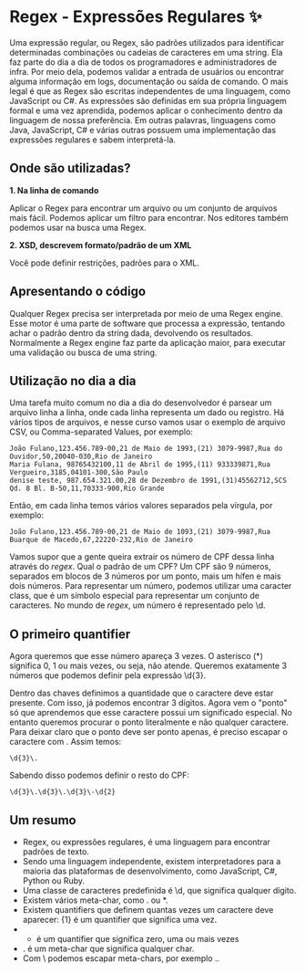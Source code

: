 # Regex - Expressões Regulares :sparkles:
Uma expressão regular, ou Regex, são padrões utilizados para identificar determinadas combinações ou cadeias de caracteres em uma string. Ela faz parte do dia a dia de todos os programadores e administradores de infra. Por meio dela, podemos validar a entrada de usuários ou encontrar alguma informação em logs, documentação ou saída de comando. O mais legal é que as Regex são escritas independentes de uma linguagem, como JavaScript ou C#. As expressões são definidas em sua própria linguagem formal e uma vez aprendida, podemos aplicar o conhecimento dentro da linguagem de nossa preferência. Em outras palavras, linguagens como Java, JavaScript, C# e várias outras possuem uma implementação das expressões regulares e sabem interpretá-la.

## Onde são utilizadas?

**1. Na linha de comando**

Aplicar o Regex para encontrar um arquivo ou um conjunto de arquivos mais fácil. Podemos aplicar um filtro para encontrar. Nos editores também podemos usar na busca uma Regex.

**2. XSD, descrevem formato/padrão de um XML**

Você pode definir restrições, padrões para o XML.

## Apresentando o código
Qualquer Regex precisa ser interpretada por meio de uma Regex engine. Esse motor é uma parte de software que processa a expressão, tentando achar o padrão dentro da string dada, devolvendo os resultados. Normalmente a Regex engine faz parte da aplicação maior, para executar uma validação ou busca de uma string.

## Utilização no dia a dia
Uma tarefa muito comum no dia a dia do desenvolvedor é parsear um arquivo linha a linha, onde cada linha representa um dado ou registro. Há vários tipos de arquivos, e nesse curso vamos usar o exemplo de arquivo CSV, ou Comma-separated Values, por exemplo:

```
João Fulano,123.456.789-00,21 de Maio de 1993,(21) 3079-9987,Rua do Ouvidor,50,20040-030,Rio de Janeiro
Maria Fulana, 98765432100,11 de Abril de 1995,(11) 933339871,Rua Vergueiro,3185,04101-300,São Paulo
denise teste, 987.654.321.00,28 de Dezembro de 1991,(31)45562712,SCS Qd. 8 Bl. B-50,11,70333-900,Rio Grande
```

Então, em cada linha temos vários valores separados pela vírgula, por exemplo:

```
João Fulano,123.456.789-00,21 de Maio de 1093,(21) 3079-9987,Rua Buarque de Macedo,67,22220-232,Rio de Janeiro
```

Vamos supor que a gente queira extrair os número de CPF dessa linha através do *regex*. Qual o padrão de um CPF? Um CPF são 9 números, separados em blocos de 3 números por um ponto, mais um hífen e mais dois números. Para representar um número, podemos utilizar uma caracter class, que é um símbolo especial para representar um conjunto de caracteres. No mundo de *regex*, um número é representado pelo \d.

## O primeiro quantifier
Agora queremos que esse número apareça 3 vezes. O asterisco (*) significa 0, 1 ou mais vezes, ou seja, não atende. Queremos exatamente 3 números que podemos definir pela expressão \d{3}.

Dentro das chaves definimos a quantidade que o caractere deve estar presente. Com isso, já podemos encontrar 3 dígitos. Agora vem o "ponto" só que aprendemos que esse caractere possui um significado especial. No entanto queremos procurar o ponto literalmente e não qualquer caractere. Para deixar claro que o ponto deve ser ponto apenas, é preciso escapar o caractere com \. Assim temos:

```
\d{3}\.
```

Sabendo disso podemos definir o resto do CPF:

```
\d{3}\.\d{3}\.\d{3}\-\d{2}
```

## Um resumo
- Regex, ou expressões regulares, é uma linguagem para encontrar padrões de texto.
- Sendo uma linguagem independente, existem interpretadores para a maioria das plataformas de desenvolvimento, como JavaScript, C#, Python ou Ruby.
- Uma classe de caracteres predefinida é \d, que significa qualquer dígito.
- Existem vários meta-char, como . ou *.
- Existem quantifiers que definem quantas vezes um caractere deve aparecer:
{1} é um quantifier que significa uma vez.
- * é um quantifier que significa zero, uma ou mais vezes
- . é um meta-char que significa qualquer char.
- Com \ podemos escapar meta-chars, por exemplo \..